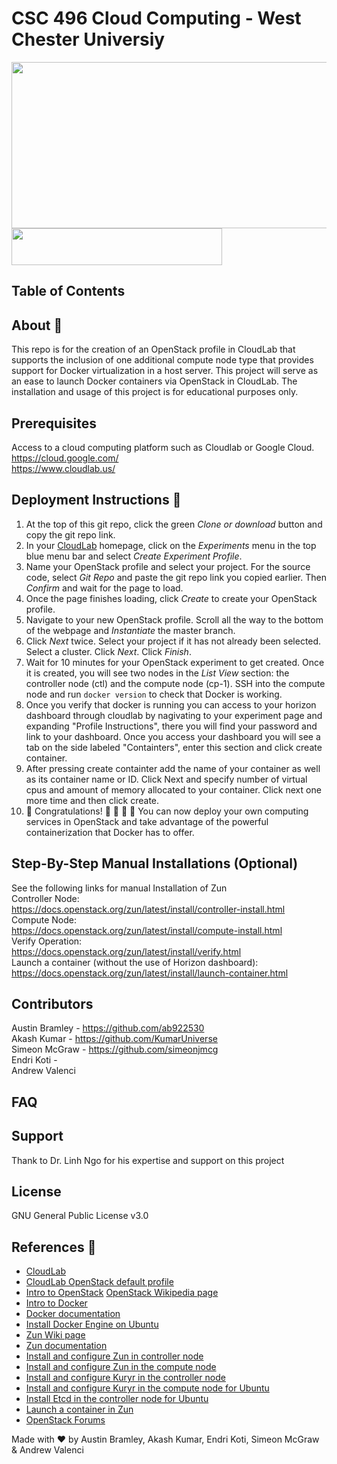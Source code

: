# CSC 496 Cloud Computing - West Chester Universiy

<img src="https://github.com/ab922530/496-cloud-project/blob/master/images/openstack-docker.png" width="519" height="266"><img src="https://github.com/ab922530/496-cloud-project/blob/master/images/cloudlab-image.png" width="337" height="59">

## Table of Contents

## About :whale:
This repo is for the creation of an OpenStack profile in CloudLab that supports the inclusion of one additional compute node type that provides support for Docker virtualization in a host server.
This project will serve as an ease to launch Docker containers via OpenStack in CloudLab.
The installation and usage of this project is for educational purposes only.

## Prerequisites
Access to a cloud computing platform such as Cloudlab or Google Cloud.  
https://cloud.google.com/  
https://www.cloudlab.us/  

## Deployment Instructions :hammer:
1. At the top of this git repo, click the green *Clone or download* button and copy the git repo link.
2. In your [CloudLab](https://www.cloudlab.us/) homepage, click on the *Experiments* menu in the top blue menu bar and select *Create Experiment Profile*.
3. Name your OpenStack profile and select your project. For the source code, select *Git Repo* and paste the git repo link you copied earlier. Then *Confirm* and wait for the page to load.
4. Once the page finishes loading, click *Create* to create your OpenStack profile.
5. Navigate to your new OpenStack profile. Scroll all the way to the bottom of the webpage and *Instantiate* the master branch.
6. Click *Next* twice. Select your project if it has not already been selected. Select a cluster. Click *Next*. Click *Finish*.
7. Wait for 10 minutes for your OpenStack experiment to get created. Once it is created, you will see two nodes in the *List View* section: the controller node (ctl) and the compute node (cp-1). SSH into the compute node and run `docker version` to check that Docker is working.  
8. Once you verify that docker is running you can access to your horizon dashboard through cloudlab by nagivating to your experiment page and expanding "Profile Instructions", there you will find your password and link to your dashboard. Once you access your dashboard you will see a tab on the side labeled "Containters", enter this section and click create container.   
9. After pressing create containter add the name of your container as well as its container name or ID. Click Next and specify number of virtual cpus and amount of memory allocated to your container. Click next one more time and then click create.  
10. :tada: Congratulations! :tada: :clap: :clap: :clap: You can now deploy your own computing services in OpenStack and take advantage of the powerful containerization that Docker has to offer.

## Step-By-Step Manual Installations (Optional)
See the following links for manual Installation of Zun  
Controller Node:  
https://docs.openstack.org/zun/latest/install/controller-install.html  
Compute Node:   
https://docs.openstack.org/zun/latest/install/compute-install.html  
Verify Operation:  
https://docs.openstack.org/zun/latest/install/verify.html  
Launch a container (without the use of Horizon dashboard):  
https://docs.openstack.org/zun/latest/install/launch-container.html  

## Contributors
Austin Bramley - https://github.com/ab922530  
Akash Kumar - https://github.com/KumarUniverse  
Simeon McGraw - https://github.com/simeonjmcg  
Endri Koti -  
Andrew Valenci  

## FAQ

## Support 
Thank to Dr. Linh Ngo for his expertise and support on this project

## License
GNU General Public License v3.0

## References :page_with_curl:
- [CloudLab](https://www.cloudlab.us)
- [CloudLab OpenStack default profile](https://gitlab.flux.utah.edu/johnsond/openstack-build-ubuntu)
- [Intro to OpenStack](https://www.openstack.org/software/)
[OpenStack Wikipedia page](https://en.wikipedia.org/wiki/OpenStack)
- [Intro to Docker](https://docs.docker.com/get-started/)
- [Docker documentation](https://docs.docker.com/get-docker/)
- [Install Docker Engine on Ubuntu](https://docs.docker.com/engine/install/ubuntu/)
- [Zun Wiki page](https://wiki.openstack.org/wiki/Zun)
- [Zun documentation](https://docs.openstack.org/zun/latest/)
- [Install and configure Zun in controller node](https://docs.openstack.org/zun/latest/install/controller-install.html)
- [Install and configure Zun in the compute node](https://docs.openstack.org/zun/latest/install/compute-install.html)
- [Install and configure Kuryr in the controller node](https://docs.openstack.org/kuryr-libnetwork/latest/install/controller-install.html)
- [Install and configure Kuryr in the compute node for Ubuntu](https://docs.openstack.org/kuryr-libnetwork/latest/install/compute-install-ubuntu.html)
- [Install Etcd in the controller node for Ubuntu](https://docs.openstack.org/install-guide/environment-etcd-ubuntu.html)
- [Launch a container in Zun](https://docs.openstack.org/zun/latest/install/launch-container.html)
- [OpenStack Forums](https://ask.openstack.org/)

Made with :heart: by Austin Bramley, Akash Kumar, Endri Koti, Simeon McGraw & Andrew Valenci
